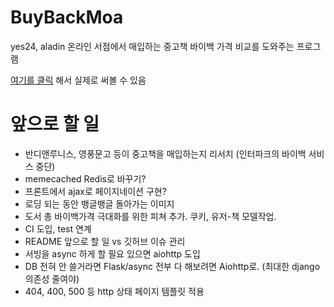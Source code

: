 # BuyBackMoa

yes24, aladin 온라인 서점에서 매입하는 중고책 바이백 가격 비교를 도와주는 프로그램

[여기를 클릭](http://13.209.69.177) 해서 실제로 써볼 수 있음 



# 앞으로 할 일
- 반디앤루니스, 영풍문고 등이 중고책을 매입하는지 리서치 (인터파크의 바이백 서비스 중단)
- memecached Redis로 바꾸기?
- 프론트에서 ajax로 페이지네이션 구현?
- 로딩 되는 동안 뱅글뱅글 돌아가는 이미지
- 도서 총 바이백가격 극대화를 위한 피쳐 추가. 쿠키, 유저-책 모델작업.
- CI 도입, test 연계 
- README 앞으로 할 일 vs 깃허브 이슈 관리
- 서빙을 async 하게 할 필요 있으면 aiohttp 도입
- DB 전혀 안 쓸거라면 Flask/async 전부 다 해보려면 Aiohttp로. (최대한 django 의존성 줄여야)
- 404, 400, 500 등 http 상태 페이지 템플릿 적용
